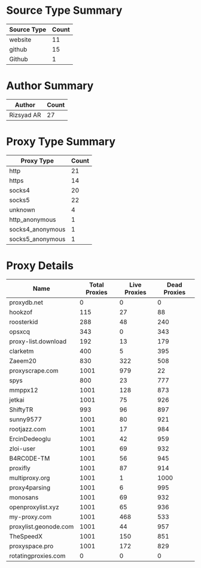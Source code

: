 # Source Type Summary

| Source Type | Count |
|-------------|-------|
| website | 11 |
| github | 15 |
| Github | 1 |


# Author Summary

| Author | Count |
|--------|-------|
| Rizsyad AR | 27 |


# Proxy Type Summary

| Proxy Type | Count |
|------------|-------|
| http | 21 |
| https | 14 |
| socks4 | 20 |
| socks5 | 22 |
| unknown | 4 |
| http_anonymous | 1 |
| socks4_anonymous | 1 |
| socks5_anonymous | 1 |


# Proxy Details

| Name | Total Proxies | Live Proxies | Dead Proxies |
|------|---------------|--------------|---------------|
| proxydb.net | 0 | 0 | 0 |
| hookzof | 115 | 27 | 88 |
| roosterkid | 288 | 48 | 240 |
| opsxcq | 343 | 0 | 343 |
| proxy-list.download | 192 | 13 | 179 |
| clarketm | 400 | 5 | 395 |
| Zaeem20 | 830 | 322 | 508 |
| proxyscrape.com | 1001 | 979 | 22 |
| spys | 800 | 23 | 777 |
| mmppx12 | 1001 | 128 | 873 |
| jetkai | 1001 | 75 | 926 |
| ShiftyTR | 993 | 96 | 897 |
| sunny9577 | 1001 | 80 | 921 |
| rootjazz.com | 1001 | 17 | 984 |
| ErcinDedeoglu | 1001 | 42 | 959 |
| zloi-user | 1001 | 69 | 932 |
| B4RC0DE-TM | 1001 | 56 | 945 |
| proxifly | 1001 | 87 | 914 |
| multiproxy.org | 1001 | 1 | 1000 |
| proxy4parsing | 1001 | 6 | 995 |
| monosans | 1001 | 69 | 932 |
| openproxylist.xyz | 1001 | 65 | 936 |
| my-proxy.com | 1001 | 468 | 533 |
| proxylist.geonode.com | 1001 | 44 | 957 |
| TheSpeedX | 1001 | 150 | 851 |
| proxyspace.pro | 1001 | 172 | 829 |
| rotatingproxies.com | 0 | 0 | 0 |
